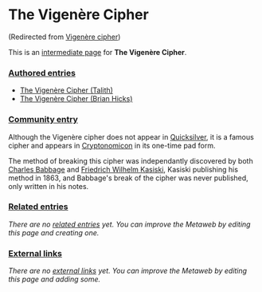 
# The Vigenère Cipher

(Redirected from [Vigenère cipher](/vigenère-cipher))

This is an [intermediate page](/metaweb-intermediate-page) for 
**The Vigenère Cipher**.


### [Authored entries](/metaweb-authored-entry)


* [The Vigenère Cipher (Talith)](/the-vigenère-cipher-talith)
* [The Vigenère Cipher (Brian Hicks)](/the-vigenère-cipher-brian-hicks)


### [Community entry](/metaweb-community-entry)


Although the Vigenère cipher does not appear in [Quicksilver](/stephenson-neal-quicksilver), it is a famous cipher and appears in [Cryptonomicon](/stephenson-neal-cryptonomicon) in its one-time pad form.

The method of breaking this cipher was independantly discovered by both [Charles Babbage](/charles-babbage) and [Friedrich Wilhelm Kasiski](/), Kasiski publishing his method in 1863, and Babbage's break of the cipher was never published, only written in his notes.

### [Related entries](/metaweb-related-entry)


*There are no [related entries](/metaweb-related-entry) yet. You can improve the Metaweb by editing this page and creating one.*

### [External links](/metaweb-external-links)


*There are no [external links](/metaweb-external-links) yet. You can improve the Metaweb by editing this page and adding some.*
